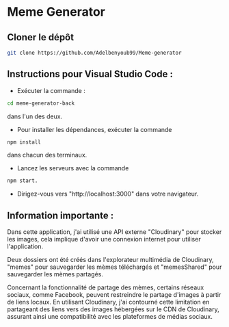 # Meme Generator

## Cloner le dépôt
```bash
git clone https://github.com/Adelbenyoub99/Meme-generator
```

## Instructions pour Visual Studio Code :
- Exécuter la commande :
```bash
cd meme-generator-back 
```
dans l'un des deux.
- Pour installer les dépendances, exécuter la commande 
```bash
npm install 
```
dans chacun des terminaux.
- Lancez les serveurs avec la commande 
```bash
npm start.
```
- Dirigez-vous vers "http://localhost:3000" dans votre navigateur.

## Information importante :

Dans cette application, j'ai utilisé une API externe "Cloudinary" pour stocker les images, cela implique d'avoir une connexion internet pour utiliser l'application.

Deux dossiers ont été créés dans l'explorateur multimédia de Cloudinary, "memes" pour sauvegarder les mèmes téléchargés et "memesShared" pour sauvegarder les mèmes partagés.

Concernant la fonctionnalité de partage des mèmes, certains réseaux sociaux, comme Facebook, peuvent restreindre le partage d'images à partir de liens locaux. En utilisant Cloudinary, j'ai contourné cette limitation en partageant des liens vers des images hébergées sur le CDN de Cloudinary, assurant ainsi une compatibilité avec les plateformes de médias sociaux.